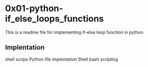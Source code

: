 
# 0x01-python-if_else_loops_functions

This is a readme file for implementing if-else loop function in python

## Implentation
 shell scrips
 Python file implentation
 Shell bash scripting
